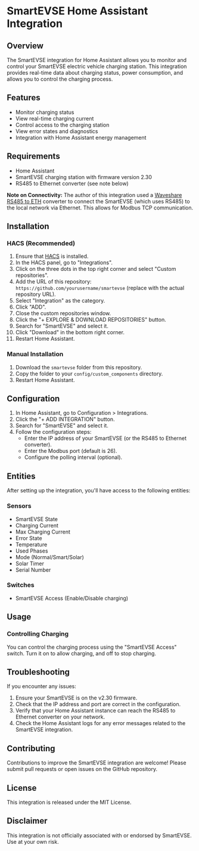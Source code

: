 # SmartEVSE Home Assistant Integration

## Overview

The SmartEVSE integration for Home Assistant allows you to monitor and control your SmartEVSE electric vehicle charging station. This integration provides real-time data about charging status, power consumption, and allows you to control the charging process.

## Features

- Monitor charging status
- View real-time charging current
- Control access to the charging station
- View error states and diagnostics
- Integration with Home Assistant energy management

## Requirements

- Home Assistant
- SmartEVSE charging station with firmware version 2.30
- RS485 to Ethernet converter (see note below)

**Note on Connectivity:** The author of this integration used a [Waveshare RS485 to ETH](https://www.waveshare.com/rs485-to-eth.htm) converter to connect the SmartEVSE (which uses RS485) to the local network via Ethernet. This allows for Modbus TCP communication.

## Installation

### HACS (Recommended)

1. Ensure that [HACS](https://hacs.xyz/) is installed.
2. In the HACS panel, go to "Integrations".
3. Click on the three dots in the top right corner and select "Custom repositories".
4. Add the URL of this repository: `https://github.com/yourusername/smartevse` (replace with the actual repository URL).
5. Select "Integration" as the category.
6. Click "ADD".
7. Close the custom repositories window.
8. Click the "+ EXPLORE & DOWNLOAD REPOSITORIES" button.
9. Search for "SmartEVSE" and select it.
10. Click "Download" in the bottom right corner.
11. Restart Home Assistant.

### Manual Installation

1. Download the `smartevse` folder from this repository.
2. Copy the folder to your `config/custom_components` directory.
3. Restart Home Assistant.

## Configuration

1. In Home Assistant, go to Configuration > Integrations.
2. Click the "+ ADD INTEGRATION" button.
3. Search for "SmartEVSE" and select it.
4. Follow the configuration steps:
   - Enter the IP address of your SmartEVSE (or the RS485 to Ethernet converter).
   - Enter the Modbus port (default is 26).
   - Configure the polling interval (optional).

## Entities

After setting up the integration, you'll have access to the following entities:

### Sensors

- SmartEVSE State
- Charging Current
- Max Charging Current
- Error State
- Temperature
- Used Phases
- Mode (Normal/Smart/Solar)
- Solar Timer
- Serial Number

### Switches

- SmartEVSE Access (Enable/Disable charging)

## Usage

### Controlling Charging

You can control the charging process using the "SmartEVSE Access" switch. Turn it on to allow charging, and off to stop charging.

## Troubleshooting

If you encounter any issues:

1. Ensure your SmartEVSE is on the v2.30 firmware.
2. Check that the IP address and port are correct in the configuration.
3. Verify that your Home Assistant instance can reach the RS485 to Ethernet converter on your network.
4. Check the Home Assistant logs for any error messages related to the SmartEVSE integration.

## Contributing

Contributions to improve the SmartEVSE integration are welcome! Please submit pull requests or open issues on the GitHub repository.

## License

This integration is released under the MIT License.

## Disclaimer

This integration is not officially associated with or endorsed by SmartEVSE. Use at your own risk.